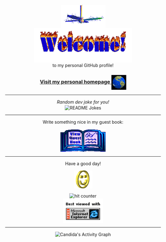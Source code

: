 <div align="center">
<img src="https://github.com/alierkilic/alierkilic/blob/master/img/fan-1.gif" alt="Fan" align="center">
</div>

<div align="center">
<img src="https://github.com/alierkilic/alierkilic/blob/master/img/welcome-fire.gif" alt="Welcome" align="center">
</div>

<div align="center">
to my personal GitHub profile!
</div>

<h3 align="center">
<a href="https://alierkilic.com" target="_blank" rel="noopener noreferrer">Visit my personal homepage
<img src="https://github.com/alierkilic/alierkilic/blob/master/img/website.gif" alt="Visit homepage" align="center">
</a>
</h3>

<hr>

<div align="center">
<i align="center">Random dev joke for you!</i><br>
<img align="center" src="https://readme-jokes.vercel.app/api?theme=%tokyonight" alt="README Jokes">
</div>
<hr>

<div align="center">
<p>Write something nice in my guest book:</p>
<a href="https://github.com/alierkilic/alierkilic/issues" target="_blank" rel="noopener noreferrer"><img src="https://github.com/alierkilic/alierkilic/blob/master/img/guestbook.gif" alt="Guest book" align="center"></a>
</div>

<hr>

<div align="center">
<p>Have a good day!</p>
<div>
<img src="https://github.com/alierkilic/alierkilic/blob/master/img/smile.gif" alt="Smiley" align="center">
</div>
</div>

<div align="center">
<p></p>
<img src="https://profile-counter.glitch.me/alierkilic/count.svg" alt="hit counter" align="center">
</div>

<div align="center">
<img src="https://github.com/alierkilic/alierkilic/blob/master/img/ie.jpeg" alt="Best viewed with Microsoft Internet Explorer" align="center" width="128">
</div>

<hr>
<div align="center">
  <img alt="Candida's Activity Graph" src="https://activity-graph.herokuapp.com/graph?username=alierkilic&custom_title=Alie%20NErkilic's%20Contribution%20Graph&theme=react-dark" />
</div>
